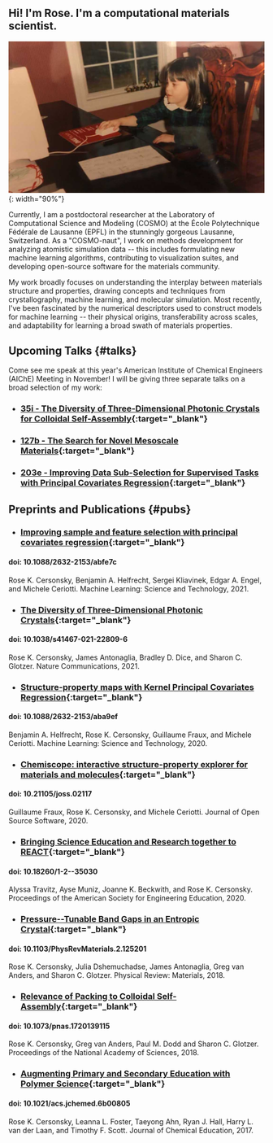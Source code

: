 ## Hi! I'm Rose. I'm a computational materials scientist.

![Minime](/assets/gallery/mini_comp_sci.jpg){: width="90%"}

Currently, I am a postdoctoral researcher at the Laboratory of Computational Science and Modeling (COSMO) at the École Polytechnique Fédérale de Lausanne (EPFL) in the stunningly gorgeous Lausanne, Switzerland. As a "COSMO-naut", I work on methods development for analyzing atomistic simulation data -- this includes formulating new machine learning algorithms, contributing to visualization suites, and developing open-source software for
the materials community.

My work broadly focuses on understanding the interplay between materials structure and properties, drawing concepts and techniques from crystallography, machine learning, and molecular simulation. Most recently, I've been fascinated by the numerical descriptors used to construct models for machine learning -- their physical origins, transferability across scales,
and adaptability for learning a broad swath of materials properties.


## Upcoming Talks {#talks}
Come see me speak at this year's American Institute of Chemical Engineers (AIChE) Meeting in November! I will be giving three separate talks on a broad selection of my work:

* ### [35i - The Diversity of Three-Dimensional Photonic Crystals for Colloidal Self-Assembly](https://aiche.confex.com/aiche/2021/meetingapp.cgi/Paper/630237){:target="_blank"}
* ### [127b - The Search for Novel Mesoscale Materials](https://aiche.confex.com/aiche/2021/meetingapp.cgi/Paper/629710){:target="_blank"}
* ### [203e - Improving Data Sub-Selection for Supervised Tasks with Principal Covariates Regression](https://aiche.confex.com/aiche/2021/meetingapp.cgi/Paper/627282){:target="_blank"}


## Preprints and Publications {#pubs}
* ### [Improving sample and feature selection with principal covariates regression](https://iopscience.iop.org/article/10.1088/2632-2153/abfe7c){:target="_blank"}
#### doi: 10.1088/2632-2153/abfe7c
Rose K. Cersonsky, Benjamin A. Helfrecht, Sergei Kliavinek, Edgar A. Engel, and Michele Ceriotti. Machine Learning: Science and Technology, 2021.

* ### [The Diversity of Three-Dimensional Photonic Crystals](https://www.nature.com/articles/s41467-021-22809-6){:target="_blank"}
#### doi: 10.1038/s41467-021-22809-6
Rose K. Cersonsky, James Antonaglia, Bradley D. Dice, and Sharon C. Glotzer. Nature Communications, 2021.

* ### [Structure-property maps with Kernel Principal Covariates Regression](https://iopscience.iop.org/article/10.1088/2632-2153/aba9ef){:target="_blank"}
#### doi: 10.1088/2632-2153/aba9ef
Benjamin A. Helfrecht, Rose K. Cersonsky, Guillaume Fraux, and Michele Ceriotti. Machine Learning: Science and Technology, 2020.

* ### [Chemiscope: interactive structure-property explorer for materials and molecules](https://doi.org/10.21105/joss.02117){:target="_blank"}
#### doi: 10.21105/joss.02117
Guillaume Fraux, Rose K. Cersonsky, and Michele Ceriotti. Journal of Open Source Software, 2020.

* ### [Bringing Science Education and Research together to REACT](https://peer.asee.org/35030){:target="_blank"}
#### doi: 10.18260/1-2--35030
Alyssa Travitz, Ayse Muniz, Joanne K. Beckwith, and  Rose K. Cersonsky. Proceedings of the American Society for Engineering Education, 2020.

* ### [Pressure--Tunable Band Gaps in an Entropic Crystal](https://journals.aps.org/prmaterials/abstract/10.1103/PhysRevMaterials.2.125201){:target="_blank"}
#### doi: 10.1103/PhysRevMaterials.2.125201
Rose K. Cersonsky, Julia Dshemuchadse, James Antonaglia, Greg van Anders, and Sharon C. Glotzer. Physical Review: Materials, 2018.

* ### [Relevance of Packing to Colloidal Self-Assembly](https://www.pnas.org/content/115/7/1439){:target="_blank"}
#### doi: 10.1073/pnas.1720139115
Rose K. Cersonsky, Greg van Anders, Paul M. Dodd and Sharon C. Glotzer. Proceedings of the National Academy of Sciences, 2018.

* ### [Augmenting Primary and Secondary Education with Polymer Science](http://pubs.acs.org/doi/10.1021/acs.jchemed.6b00805){:target="_blank"}
#### doi: 10.1021/acs.jchemed.6b00805
Rose K. Cersonsky, Leanna L. Foster, Taeyong Ahn, Ryan J. Hall, Harry L. van der Laan, and Timothy F. Scott. Journal of Chemical Education, 2017.
